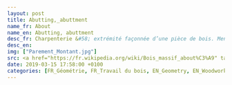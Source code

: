 ```yaml
---
layout: post
title: Abutting,_abuttment
name_fr: About
name_en: Abutting, abuttment
desc_fr: Charpenterie &#58; extrémité façonnée d’une pièce de bois. Menuiserie &#58; partie perpendiculaire au sens du fil du bois. Extrémité d'une pièce taillée pour être assemblée à une autre.
desc_en: 
img: ["Parement_Montant.jpg"]
src: <a href="https://fr.wikipedia.org/wiki/Bois_massif_about%C3%A9" target="new">Source</a>
date: 2019-03-15 17:58:00 +0100
categories: [FR_Géométrie, FR_Travail du bois, EN_Geometry, EN_Woodworking]
---
```

